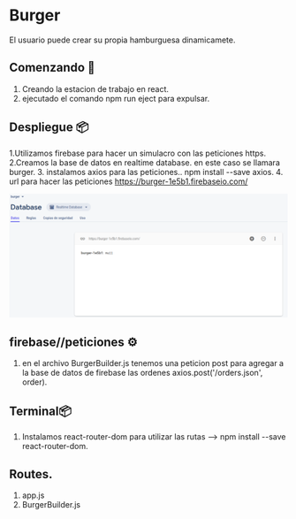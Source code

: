 # Burger
El usuario puede crear su propia hamburguesa dinamicamete.

## Comenzando 🚀
1. Creando la estacion de trabajo en react.
2. ejecutado el comando npm run eject para expulsar.

## Despliegue 📦
1.Utilizamos firebase para hacer un simulacro con las peticiones https.
2.Creamos la base de datos en realtime database. en este caso se llamara burger.
3. instalamos axios para las peticiones.. npm install --save axios.
4. url para hacer las peticiones https://burger-1e5b1.firebaseio.com/

 ![stack Overflow](https://github.com/marita30/Curso-Udemy/blob/master/burger/src/assets/images/firebase.png)

## firebase//peticiones ⚙️
1. en el archivo BurgerBuilder.js tenemos una peticion post para agregar a la base de datos de firebase las ordenes
axios.post('/orders.json', order).

## Terminal📦
1. Instalamos react-router-dom para utilizar las rutas --> npm install --save react-router-dom.
## Routes.
1. app.js
2. BurgerBuilder.js
